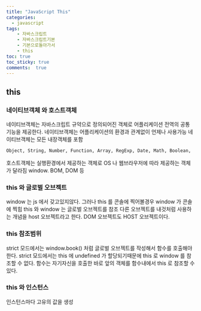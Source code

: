 ```yaml
---
title: "JavaScript This"
categories: 
  - javascript
tags: 
    - 자바스크립트
    - 자바스크립트기본
    - 기본으로돌아가서
    - this
toc: true
toc_sticky: true
comments:  true
---
```


## this

### 네이티브객체 와 호스트객체
네이티브객체는 자바스크립트 규약으로 정의되어진 객체로 어플리케이션 전역의 공통 기능을 제공한다.
네이티브객체는 어플리케이션의 환경과 관계없이 언제나 사용가능
네이티브객체는 모든 내장객체를 포함
```bash
Object, String, Number, Function, Array, RegExp, Date, Math, Boolean,
```

호스트객체는 실행환경에서 제공하는 객체로 OS 나 웹브라우저에 따라 제공하는 객체가 달라짐
window. BOM, DOM 등

### this 와 글로벌 오브젝트
window 는 js 에서 갖고있지않다. 그러나 this 를 콘솔에 찍어볼경우 window 가 콘솔에 찍힘
this 와 window 는 글로벌 오브젝트를 참조
다른 오브젝트를 내것처럼 사용하는 개념을 host 오브젝트라고 한다.
DOM 오브젝트도 HOST 오브젝트이다.

### this 참조범위
strict 모드에서는 window.book() 처럼 글로벌 오브젝트를 작성해서 함수를 호출해야한다.
strict 모드에서는 this 에 undefined 가 할당되기때문에 this 로 window 를 참조할 수 없다.
함수는 자기자신을 호출한 바로 앞의 객체를 함수내에서 this 로 참조할 수 있다.

### this 와 인스턴스
인스턴스마다 고유의 값을 생성
